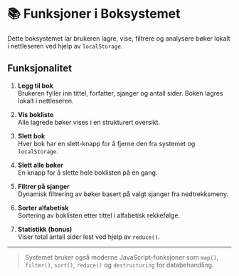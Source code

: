 # 📚 Funksjoner i Boksystemet

Dette boksystemet lar brukeren lagre, vise, filtrere og analysere bøker lokalt i nettleseren ved hjelp av `localStorage`.

## Funksjonalitet

1. **Legg til bok**  
   Brukeren fyller inn tittel, forfatter, sjanger og antall sider. Boken lagres lokalt i nettleseren.

2. **Vis bokliste**  
   Alle lagrede bøker vises i en strukturert oversikt.

3. **Slett bok**  
   Hver bok har en slett-knapp for å fjerne den fra systemet og `localStorage`.

4. **Slett alle bøker**  
   En knapp for å slette hele boklisten på én gang.

5. **Filtrer på sjanger**  
   Dynamisk filtrering av bøker basert på valgt sjanger fra nedtrekksmeny.

6. **Sorter alfabetisk**  
   Sortering av boklisten etter tittel i alfabetisk rekkefølge.

7. **Statistikk (bonus)**  
   Viser total antall sider lest ved hjelp av `reduce()`.

---

> Systemet bruker også moderne JavaScript-funksjoner som `map()`, `filter()`, `sort()`, `reduce()` og `destructuring` for databehandling.
